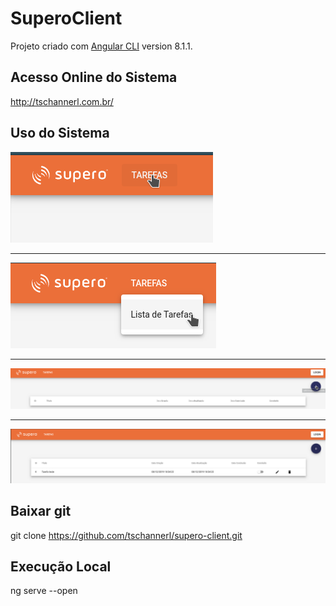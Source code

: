 # SuperoClient

Projeto criado com [Angular CLI](https://github.com/angular/angular-cli) version 8.1.1.

## Acesso Online do Sistema

http://tschannerl.com.br/

## Uso do Sistema

<img src="src/assets/prints/1.png">
<hr/>
<img src="src/assets/prints/2.png">
<hr/>
<img src="src/assets/prints/3.png">
<hr/>
<img src="src/assets/prints/4.png">


## Baixar git
git clone https://github.com/tschannerl/supero-client.git

## Execução Local
ng serve --open
